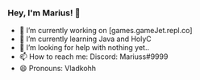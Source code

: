 ### Hey, I'm Marius! 👋
- 🔭 I’m currently working on [games.gameJet.repl.co]
- 🌱 I’m currently learning Java and HolyC
- 🤔 I’m looking for help with nothing yet..
- 📫 How to reach me: Discord: Mariuss#9999
- 😄 Pronouns: Vladkohh
